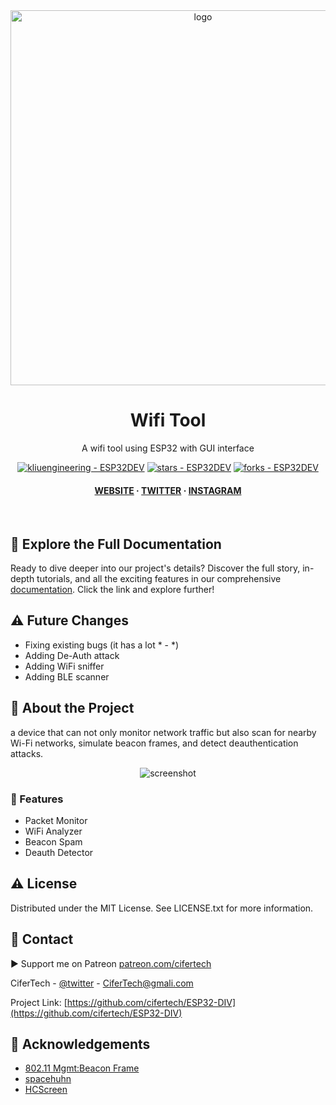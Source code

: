 <div align="center">

  <img src="https://www.canadarobotix.com/cdn/shop/files/Canada-Robotix-Logo-with-Robot_360x.png?v=1613193294" alt="logo" width="600" height="auto" />
  <h1>Wifi Tool</h1>
   
  <p>
    A wifi tool using ESP32 with GUI interface
  </p>
   

 
<!-- Badges -->

<a href="https://github.com/kliuengineering/ESP32DEV" title="Go to GitHub repo"><img src="https://img.shields.io/static/v1?label=kliuengineering&message=ESP32DEV&color=purple&logo=github" alt="kliuengineering - ESP32DEV"></a>
<a href="https://github.com/kliuengineering/ESP32DEV"><img src="https://img.shields.io/github/stars/kliuengineering/ESP32DEV?style=social" alt="stars - ESP32DEV"></a>
<a href="https://github.com/kliuengineering/ESP32DEV"><img src="https://img.shields.io/github/forks/kliuengineering/ESP32DEV?style=social" alt="forks - ESP32DEV"></a>
   
<h4>
    <a href="https://www.canadarobotix.com/">WEBSITE</a>
  <span> · </span>
    <a href="https://twitter.com/carobotorg">TWITTER</a>
  <span> · </span>
    <a href="https://www.instagram.com/carobotorg/">INSTAGRAM</a>
<!--   <span> · </span>
    <a href="">YOUTUBE</a> -->
</h4>
</div> 
 
<br />


## 📖 Explore the Full Documentation

Ready to dive deeper into our project's details? Discover the full story, in-depth tutorials, and all the exciting features in our comprehensive [documentation](https://cifertech.net/esp32-div-your-swiss-army-knife-for-wireless-networks/). Click the link and explore further!


## ⚠ Future Changes
- Fixing existing bugs (it has a lot * - *)
- Adding De-Auth attack
- Adding WiFi sniffer
- Adding BLE scanner
  

<!-- About the Project -->
## :star2: About the Project
a device that can not only monitor network traffic but also scan for nearby Wi-Fi networks, simulate beacon frames, and detect deauthentication attacks.



<div align="center"> 
  <img src="https://github.com/cifertech/ESP32-DIV/assets/62047147/335e1228-4cb5-4aa0-9b72-c09dcf7b02f9" alt="screenshot" width="Auto" height="Auto" />
</div>


<!-- Features -->
### :dart: Features

- Packet Monitor
- WiFi Analyzer
- Beacon Spam
- Deauth Detector


<!-- License --> 
## :warning: License
 
Distributed under the MIT License. See LICENSE.txt for more information.


<!-- Contact -->
## :handshake: Contact 

▶ Support me on Patreon [patreon.com/cifertech](https://www.patreon.com/cifertech)

CiferTech - [@twitter](https://twitter.com/techcifer) - CiferTech@gmali.com

Project Link: [https://github.com/cifertech/ESP32-DIV](https://github.com/cifertech/ESP32-DIV)

<!-- Acknowledgments -->
## :gem: Acknowledgements 

 - [802.11 Mgmt:Beacon Frame](https://mrncciew.com/2014/10/08/802-11-mgmt-beacon-frame/)
 - [spacehuhn](https://github.com/spacehuhn)
 - [HCScreen](https://github.com/GerLech/HCScreen/tree/master)
 
 
